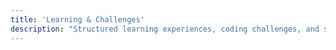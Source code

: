 ```yaml
---
title: 'Learning & Challenges'
description: "Structured learning experiences, coding challenges, and skill acquisition journeys."
---
```

